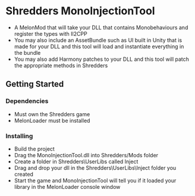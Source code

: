 # Shredders MonoInjectionTool
 
* A MelonMod that will take your DLL that contains Monobehaviours and register the types with Il2CPP
* You may also include an AssetBundle such as UI built in Unity that is made for your DLL and this tool will load and instantiate everything in the bundle
* You may also add Harmony patches to your DLL and this tool will patch the appropriate methods in Shredders

## Getting Started

### Dependencies

* Must own the Shredders game
* MelonLoader must be installed

### Installing

* Build the project
* Drag the MonoInjectionTool.dll into Shredders/Mods folder
* Create a folder in Shredders\UserLibs called Inject
* Drag and drop your dll in the Shredders\UserLibs\Inject folder you created
* Start the game and MonoInjectionTool will tell you if it loaded your library in the MelonLoader console window
